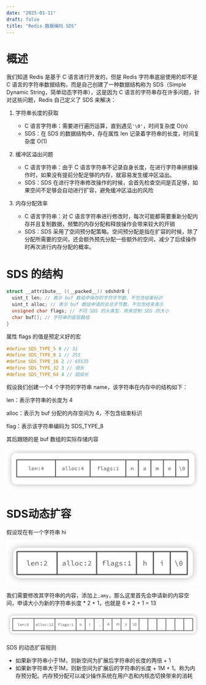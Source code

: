 ```yaml
---
date: "2025-01-11"
draft: false
title: "Redis 数据编码 SDS"
---
```


# 概述

我们知道 Redis 是基于 C 语言进行开发的，但是 Redis 字符串底层使用的却不是 C 语言的字符串数据结构，而是自己创建了一种数据结构称为 SDS（Simple Dynamic String，简单动态字符串），这是因为 C 语言的字符串存在许多问题，针对这些问题，Redis 自己定义了 SDS 来解决：

1. 字符串长度的获取
   * C 语言字符串：需要进行遍历运算，直到遇见`'\0'`，时间复杂度 O(n)
   * SDS：在 SDS 的数据结构中，存在属性 len 记录着字符串的长度，时间复杂度 O(1)

2. 缓冲区溢出问题
   * C 语言字符串：由于 C 语言字符串不记录自身长度，在进行字符串拼接操作时，如果没有提前分配足够的内存，就容易发生缓冲区溢出。
   * SDS：SDS 在进行字符串修改操作的时候，会首先检查空间是否足够，如果空间不足够会自动进行扩容，避免缓冲区溢出的风险

3. 内存分配效率
   * C 语言字符串：对 C 语言字符串进行修改时，每次可能都需要重新分配内存并且复制数据，频繁的内存分配和释放操作会带来较大的开销
   * SDS：SDS 采用了空间预分配策略。空间预分配是指在扩容的时候，除了分配所需要的空间，还会额外预先分配一些额外的空间，减少了后续操作时再次进行内存分配的概率。

# SDS 的结构

```c
struct __attribute__ ((__packed__)) sdshdr8 {
  uint_t len; // 表示 buf 数组中保存的字符字节数，不包含结束标识
  uint_t alloc; // 表示 buf 数组申请的总总字节数，不包含结束表示
  unsigned char flags; // 不同 SDS 的头类型，用来控制 SDS 的大小
  char buf[]; // 字符串的底层数组
}
```



属性 flags 的值是预定义好的宏

```c
#define SDS_TYPE_5 0 // 31
#define SDS_TYPE_8 1 // 255
#define SDS_TYPE_16 2 // 65535
#define SDS_TYPE_32 3 // 很长
#define SDS_TYPE_64 4 // 超级长
```



假设我们创建一个4 个字符的字符串 name，该字符串在内存中的结构如下：

len：表示字符串的长度为 4

alloc：表示为 buf 分配的内存空间为 4，不包含结束标识

flag：表示该字符串编码为 SDS_TYPE_8

其后跟随的是 buf 数组的实际存储内容

![SDS 内存结构](./images/image-20250211112440469.png)

# SDS动态扩容

假设现在有一个字符串 hi

![sds-hi](./images/image-20250211113138884.png)

我们需要修改其字符串的内容，添加上`,amy`，那么这里首先会申请新的内容空间，申请大小为新的字符串长度 * 2 + 1，也就是 6 * 2 + 1 = 13

![sds-hiamy](./images/image-20250211113233218.png)

SDS 的动态扩容规则

* 如果新字符串小于1M，则新空间为扩展后字符串的长度的两倍 + 1
* 如果新字符串大于1M，则新空间为扩展后的字符串的长度 + 1M + 1。称为内存预分配。内存预分配可以减少操作系统在用户态和内核态切换带来的消耗

